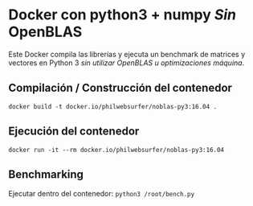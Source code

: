 # Docker con python3 + numpy *Sin* OpenBLAS

Este Docker compila las librerías y ejecuta un benchmark de matrices y vectores en Python 3 *sin utilizar OpenBLAS u optimizaciones máquina*.

## Compilación / Construcción del contenedor

`docker build -t docker.io/philwebsurfer/noblas-py3:16.04 .`

## Ejecución del contenedor

`docker run -it --rm docker.io/philwebsurfer/noblas-py3:16.04`

## Benchmarking

Ejecutar dentro del contenedor:
`python3 /root/bench.py`
